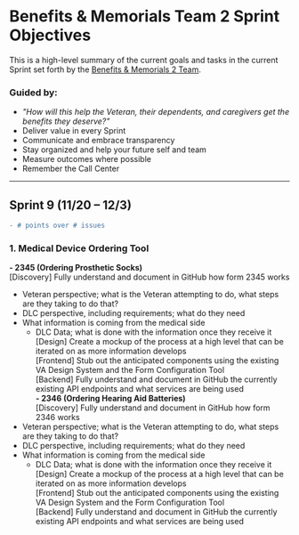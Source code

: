 # Benefits & Memorials Team 2 Sprint Objectives
This is a high-level summary of the current goals and tasks in the current Sprint set forth by the [Benefits & Memorials 2 Team](https://github.com/department-of-veterans-affairs/va.gov-team/blob/master/teams/vsa/teams/benefits-memorials-2/charter.md).

### Guided by:
- _"How will this help the Veteran, their dependents, and caregivers get the benefits they deserve?"_ 
- Deliver value in every Sprint
- Communicate and embrace transparency
- Stay organized and help your future self and team
- Measure outcomes where possible
- Remember the Call Center

----

## **Sprint 9 (11/20 – 12/3)**  
```diff 
- # points over # issues
```
### 1. Medical Device Ordering Tool
**- 2345 (Ordering Prosthetic Socks)**  
[Discovery] Fully understand and document in GitHub how form 2345 works  
- Veteran perspective; what is the Veteran attempting to do, what steps are they taking to do that?  
- DLC perspective, including requirements; what do they need  
- What information is coming from the medical side  
  - DLC Data; what is done with the information once they receive it  
[Design] Create a mockup of the process at a high level that can be iterated on as more information develops  
[Frontend] Stub out the anticipated components using the existing VA Design System and the Form Configuration Tool  
[Backend] Fully understand and document in GitHub the currently existing API endpoints and what services are being used  
**- 2346 (Ordering Hearing Aid Batteries)**  
[Discovery] Fully understand and document in GitHub how form 2346 works   
- Veteran perspective; what is the Veteran attempting to do, what steps are they taking to do that?  
- DLC perspective, including requirements; what do they need  
- What information is coming from the medical side  
  - DLC Data; what is done with the information once they receive it  
[Design] Create a mockup of the process at a high level that can be iterated on as more information develops  
[Frontend] Stub out the anticipated components using the existing VA Design System and the Form Configuration Tool  
[Backend] Fully understand and document in GitHub the currently existing API endpoints and what services are being used  



